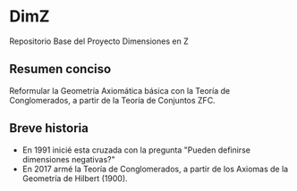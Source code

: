  # DimZ
Repositorio Base del Proyecto Dimensiones en Z

## Resumen conciso
Reformular la Geometría Axiomática básica con la Teoría de Conglomerados, a partir de la Teoría de Conjuntos ZFC.

## Breve historia
- En 1991 inicié esta cruzada con la pregunta "Pueden definirse dimensiones negativas?"
- En 2017 armé la Teoría de Conglomerados, a partir de los Axiomas de la Geometría de Hilbert (1900).
